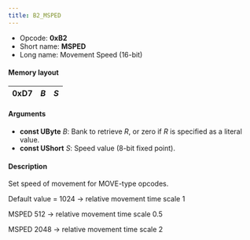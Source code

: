 ```yaml
---
title: B2_MSPED
---
```


- Opcode: **0xB2**
- Short name: **MSPED**
- Long name: Movement Speed (16-bit)

#### Memory layout

| 0xD7 | *B* | *S* |
|------|-----|-----|

#### Arguments

- **const UByte** *B*: Bank to retrieve *R*, or zero if *R* is specified as a literal value.
- **const UShort** *S*: Speed value (8-bit fixed point).

#### Description

Set speed of movement for MOVE-type opcodes.

Default value = 1024 -\> relative movement time scale 1

MSPED 512 -\> relative movement time scale 0.5

MSPED 2048 -\> relative movement time scale 2
